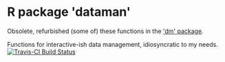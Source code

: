 
R package 'dataman'
===================

Obsolete, refurbished (some of) these functions in the ['dm' package](http://github.com/renlund/dm).

Functions for interactive-ish data management, idiosyncratic to my needs.
[![Travis-CI Build Status](https://travis-ci.org/renlund/dataman.svg?branch=master)](https://travis-ci.org/renlund/dataman)
